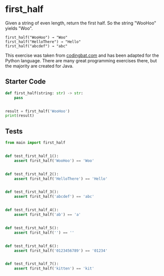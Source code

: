 # first_half





Given a string of even length, return the first half. So the string "WooHoo" yields "Woo".

```
first_half("WooHoo") → "Woo"
first_half("HelloThere") → "Hello"
first_half("abcdef") → "abc"
```

This exercise was taken from [codingbat.com](https://codingbat.com/prob/p172267) and has been adapted for the Python language. There are many great programming exercises there, but the majority are created for Java.

## Starter Code
```python
def first_half(string: str) -> str:
    pass


result = first_half('WooHoo')
print(result)
```

## Tests
```python
from main import first_half


def test_first_half_1():
    assert first_half('WooHoo') == 'Woo'


def test_first_half_2():
    assert first_half('HelloThere') == 'Hello'


def test_first_half_3():
    assert first_half('abcdef') == 'abc'


def test_first_half_4():
    assert first_half('ab') == 'a'


def test_first_half_5():
    assert first_half('') == ''


def test_first_half_6():
    assert first_half('0123456789') == '01234'


def test_first_half_7():
    assert first_half('kitten') == 'kit'
```
